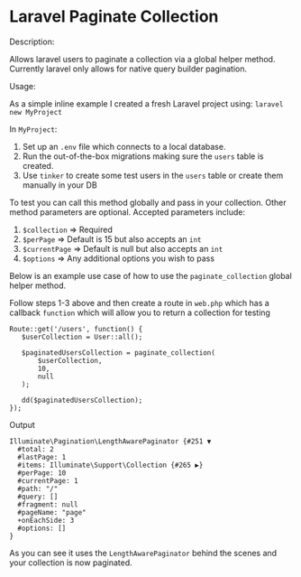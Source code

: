 # Laravel Paginate Collection

Description:

Allows laravel users to paginate a collection via a global helper method. Currently laravel only allows for native query builder pagination.

Usage:

As a simple inline example I created a fresh Laravel project using:
``laravel new MyProject``

In `MyProject`:

1. Set up an `.env` file which connects to a local database.
2. Run the out-of-the-box migrations making sure the `users` table is created.
3. Use `tinker` to create some test users in the `users` table or create them manually in your DB

To test you can call this method globally and pass in your collection. 
Other method parameters are optional. 
Accepted parameters include:
1. `$collection` => Required
2. `$perPage` => Default is 15 but also accepts an `int`
3. `$currentPage` => Default is null but also accepts an `int`
4. `$options` => Any additional options you wish to pass

Below is an example use case of how to use the `paginate_collection` global helper method.

Follow steps 1-3 above and then create a route in `web.php` which has a callback `function` which will allow you to return a collection for testing
```
Route::get('/users', function() {
   $userCollection = User::all();

   $paginatedUsersCollection = paginate_collection(
       $userCollection,
       10,
       null
   );
   
   dd($paginatedUsersCollection);
});
```

Output 
```
Illuminate\Pagination\LengthAwarePaginator {#251 ▼
  #total: 2
  #lastPage: 1
  #items: Illuminate\Support\Collection {#265 ▶}
  #perPage: 10
  #currentPage: 1
  #path: "/"
  #query: []
  #fragment: null
  #pageName: "page"
  +onEachSide: 3
  #options: []
}
```

As you can see it uses the `LengthAwarePaginator` behind the scenes and your collection is now paginated.

